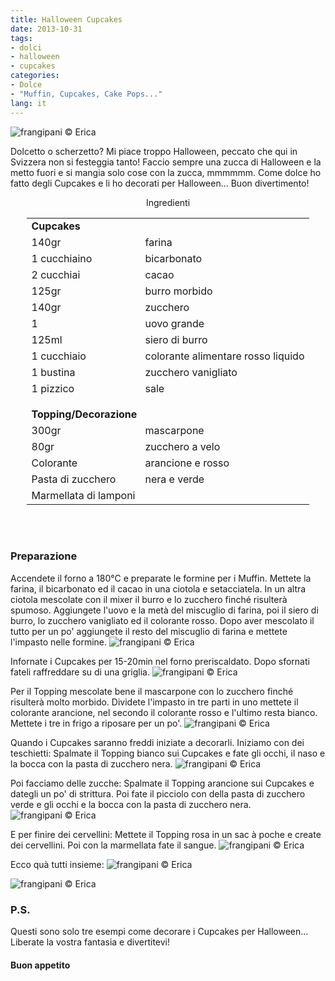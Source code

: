 ```yaml
---
title: Halloween Cupcakes
date: 2013-10-31
tags:
- dolci
- halloween
- cupcakes
categories:
- Dolce
- "Muffin, Cupcakes, Cake Pops..."
lang: it
---
```

![](header.jpg "frangipani © Erica")

Dolcetto o scherzetto? Mi piace troppo Halloween, peccato che qui in Svizzera non si festeggia tanto! Faccio sempre una zucca di Halloween e la metto fuori e si mangia solo cose con la zucca, mmmmmm. Come dolce ho fatto degli Cupcakes e li ho decorati per Halloween... Buon divertimento!

<div id="wrapper" style="text-align: center">
  <div id="yourdiv" style="display: inline-block;">
    <div class="ingredients">
      <div class="ingredients-title">Ingredienti</div>
      <table>
        <tbody>
          <tr>
            <td colspan="2"><b>Cupcakes</b></td>
          </tr>
          <tr>
            <td>140gr</td>
            <td>farina</td>
          </tr>
          <tr>
            <td>1 cucchiaino</td>
            <td>bicarbonato</td>
          </tr>
          <tr>
            <td>2 cucchiai</td>
            <td>cacao</td>
          </tr>
          <tr>
            <td>125gr</td>
            <td>burro morbido</td>
          </tr>
          <tr>
            <td>140gr</td>
            <td>zucchero</td>
          </tr>
          <tr>
            <td>1</td>
            <td>uovo grande</td>
          </tr>
          <tr>
            <td>125ml</td>
            <td>siero di burro</td>
          </tr>
          <tr>
            <td>1 cucchiaio</td>
            <td>colorante alimentare rosso liquido</td>
          </tr>
          <tr>
            <td>1 bustina</td>
            <td>zucchero vanigliato</td>
          </tr>
          <tr>
            <td>1 pizzico</td>
            <td>sale</td>
          </tr>
          <tr style="height: 15px;"></tr>
          <tr>          
            <td colspan="2"><b>Topping/Decorazione</b></td>
          </tr>
          <tr>
            <td>300gr</td>
            <td>mascarpone</td>
          </tr>
          <tr>      
            <td>80gr</td>
            <td>zucchero a velo</td>
          </tr>
          <tr>
            <td>Colorante</td>
            <td>arancione e rosso</td>
          </tr>
          <tr>
            <td>Pasta di zucchero</td>
            <td>nera e verde</td>
          </tr>
          <tr>
            <td>Marmellata di lamponi</td>
            <td></td>    
          </tr>
        </tbody>
      </table>
      <br></br>
    </div>
  </div>
</div>


<h3>
  <font color="grey">
    <i class="fa fa-cogs"></i>
  </font> Preparazione
</h3>

Accendete il forno a 180°C e preparate le formine per i Muffin. Mettete la farina, il bicarbonato ed il cacao in una ciotola e setacciatela. In un altra ciotola mescolate con il mixer il burro e lo zucchero finché risulterà spumoso. Aggiungete l'uovo e la metà del miscuglio di farina, poi il siero di burro, lo zucchero vanigliato ed il colorante rosso. Dopo aver mescolato il tutto per un po' aggiungete il resto del miscuglio di farina e mettete l'impasto nelle formine.
![](crudi.jpg "frangipani © Erica")

Infornate i Cupcakes per 15-20min nel forno preriscaldato. Dopo sfornati fateli raffreddare su di una griglia.
![](cotti.jpg "frangipani © Erica")

Per il Topping mescolate bene il mascarpone con lo zucchero finché risulterà molto morbido. Dividete l'impasto in tre parti in uno mettete il colorante arancione, nel secondo il colorante rosso e l'ultimo resta bianco. Mettete i tre in frigo a riposare per un po'.
![](topping.jpg "frangipani © Erica")

Quando i Cupcakes saranno freddi iniziate a decorarli. 
Iniziamo con dei teschietti: Spalmate il Topping bianco sui Cupcakes e fate gli occhi, il naso e la bocca con la pasta di zucchero nera.
![](teschietti.jpg "frangipani © Erica")

Poi facciamo delle zucche: Spalmate il Topping arancione sui Cupcakes e dategli un po' di strittura. Poi fate il picciolo con della pasta di zucchero verde e gli occhi e la bocca con la pasta di zucchero nera.
![](zucche.jpg "frangipani © Erica")

E per finire dei cervellini: Mettete il Topping rosa in un sac à poche e create dei cervellini. Poi con la marmellata fate il sangue.
![](cervelli.jpg "frangipani © Erica")


Ecco quà tutti insieme:
![](risultato2.jpg "frangipani © Erica")

![](risultato1.jpg "frangipani © Erica")

<h3>
  <font color="#FFCC00">
    <i class="fa fa-lightbulb-o"></i>
  </font> P.S.
</h3>

Questi sono solo tre esempi come decorare i Cupcakes per Halloween... Liberate la vostra fantasia e divertitevi!

<h4>Buon appetito
  <font color="red">
    <i class="fa fa-smile-o"></i>
  </font>
</h4>